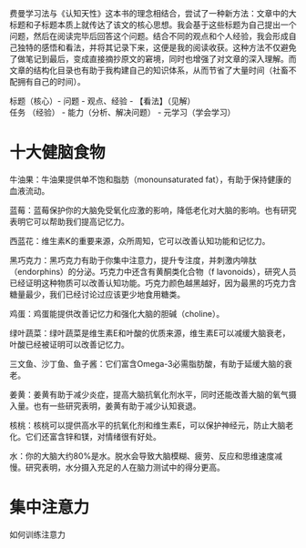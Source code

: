 

费曼学习法与《认知天性》这本书的理念相结合，尝试了一种新方法：文章中的大标题和子标题本质上就传达了该文的核心思想。我会基于这些标题为自己提出一个问题，然后在阅读完毕后回答这个问题。结合不同的观点和个人经验，我会形成自己独特的感悟和看法，并将其记录下来，这便是我的阅读收获。这种方法不仅避免了做笔记到最后，变成直接摘抄原文的窘境，同时也增强了对文章的深入理解。而文章的结构化目录也有助于我构建自己的知识体系，从而节省了大量时间（社畜不配拥有自己的时间）。  

标题（核心）- 问题 - 观点、经验 - 【看法】（见解）  
任务 （经验） - 能力（分析、解决问题）  -  元学习（学会学习）  


# 十大健脑食物

牛油果：牛油果提供单不饱和脂肪（monounsaturated fat），有助于保持健康的血液流动。

蓝莓：蓝莓保护你的大脑免受氧化应激的影响，降低老化对大脑的影响。也有研究表明它可以帮助我们提高记忆力。

西蓝花：维生素K的重要来源，众所周知，它可以改善认知功能和记忆力。

黑巧克力：黑巧克力有助于你集中注意力，提升专注度，并刺激内啡肽（endorphins）的分泌。巧克力中还含有黄酮类化合物（f lavonoids），研究人员已经证明这种物质可以改善认知功能。巧克力颜色越黑越好，因为最黑的巧克力含糖量最少，我们已经讨论过应该更少地食用糖类。

鸡蛋：鸡蛋能提供改善记忆力和强化大脑的胆碱（choline）。

绿叶蔬菜：绿叶蔬菜是维生素E和叶酸的优质来源，维生素E可以减缓大脑衰老，叶酸已经被证明可以改善记忆力。

三文鱼、沙丁鱼、鱼子酱：它们富含Omega-3必需脂肪酸，有助于延缓大脑的衰老。

姜黄：姜黄有助于减少炎症，提高大脑抗氧化剂水平，同时还能改善大脑的氧气摄入量。也有一些研究表明，姜黄有助于减少认知衰退。

核桃：核桃可以提供高水平的抗氧化剂和维生素E，可以保护神经元，防止大脑老化。它们还富含锌和镁，对情绪很有好处。

水：你的大脑大约80%是水。脱水会导致大脑模糊、疲劳、反应和思维速度减慢。研究表明，水分摄入充足的人在脑力测试中的得分更高。


# 集中注意力

如何训练注意力







